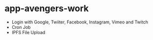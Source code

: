 # app-avengers-work

- Login with Google, Twiiter, Facebook, Instagram, Vimeo and Twitch
- Cron Job
- IPFS File Upload
